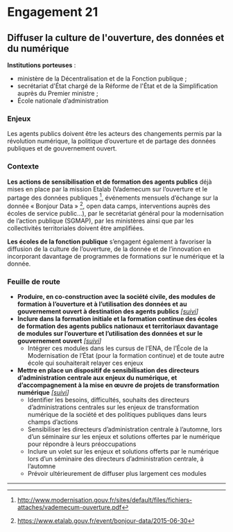 # Engagement 21

## Diffuser la culture de l'ouverture, des données et du numérique

**Institutions porteuses** :
- ministère de la Décentralisation et de la Fonction publique ;
- secrétariat d'État chargé de la Réforme de l'État et de la Simplification auprès du Premier ministre ;
- École nationale d’administration

### Enjeux

Les agents publics doivent être les acteurs des changements permis par la révolution numérique, la politique d’ouverture et de partage des données publiques et de gouvernement ouvert.

### Contexte

**Les actions de sensibilisation et de formation des agents publics** déjà mises en place par la mission Etalab (Vademecum sur l’ouverture et le partage des données publiques [^1], événements mensuels d’échange sur la donnée « Bonjour Data » [^2], open data camps, interventions auprès des écoles de service public…), par le secrétariat général pour la modernisation de l’action publique (SGMAP), par les ministères ainsi que par les collectivités territoriales doivent être amplifiées.

**Les écoles de la fonction publique** s’engagent également à favoriser la diffusion de la culture de l’ouverture, de la donnée et de l’innovation en incorporant davantage de programmes de formations sur le numérique et la donnée.

### Feuille de route

- **Produire, en co-construction avec la société civile, des modules de formation à l’ouverture et à l’utilisation des données et au gouvernement ouvert à destination des agents publics**
  _[[suivi](https://git.framasoft.org/etalab/suivi/issues/183)]_
- **Inclure dans la formation initiale et la formation continue des écoles de formation des agents publics nationaux et territoriaux davantage de modules sur l’ouverture et l’utilisation des données et sur le gouvernement ouvert**
  _[[suivi](https://git.framasoft.org/etalab/suivi/issues/184)]_
    - Intégrer ces modules dans les cursus de l’ENA, de l’École de la Modernisation de l’État (pour la formation continue) et de toute autre école qui souhaiterait relayer ces enjeux
- **Mettre en place un dispositif de sensibilisation des directeurs d’administration centrale aux enjeux du numérique, et d’accompagnement à la mise en œuvre de projets de transformation numérique**
  _[[suivi](https://git.framasoft.org/etalab/suivi/issues/185)]_
    - Identifier les besoins, difficultés, souhaits des directeurs d’administrations centrales sur les enjeux de transformation numérique de la société et des politiques publiques dans leurs champs d’actions
    - Sensibiliser les directeurs d’administration centrale à l’automne, lors d’un séminaire sur les enjeux et solutions offertes par le numérique pour répondre à leurs préoccupations
    - Inclure un volet sur les enjeux et solutions offerts par le numérique lors d’un séminaire des directeurs d’administration centrale, à l’automne
    - Prévoir ultérieurement de diffuser plus largement ces modules

----

[^1]: http://www.modernisation.gouv.fr/sites/default/files/fichiers-attaches/vademecum-ouverture.pdf

[^2]: https://www.etalab.gouv.fr/event/bonjour-data/2015-06-30

